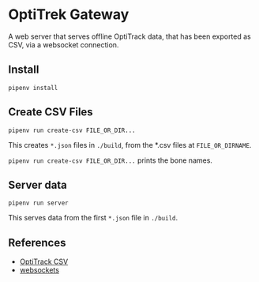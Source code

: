 # OptiTrek Gateway

A web server that serves offline OptiTrack data, that has been exported as CSV,
via a websocket connection.

## Install

`pipenv install`

## Create CSV Files

`pipenv run create-csv FILE_OR_DIR...`

This creates `*.json` files in `./build`, from the *.csv files at
`FILE_OR_DIRNAME`.

`pipenv run create-csv FILE_OR_DIR...` prints the bone names.

## Server data

`pipenv run server`

This serves data from the first `*.json` file in `./build`.

## References

* [OptiTrack CSV](https://v21.wiki.optitrack.com/index.php?title=Data_Export:_CSV)
* [websockets](https://websockets.readthedocs.io/en/stable/)
